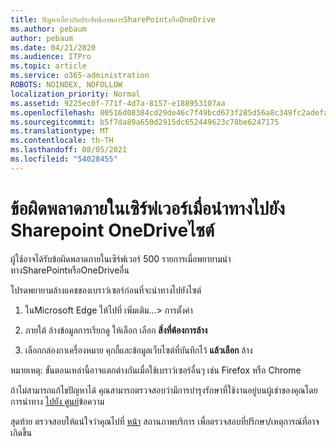 ```yaml
---
title: ปัญหาเกี่ยวกับประสิทธิภาพการSharePointหรือOneDrive
ms.author: pebaum
author: pebaum
ms.date: 04/21/2020
ms.audience: ITPro
ms.topic: article
ms.service: o365-administration
ROBOTS: NOINDEX, NOFOLLOW
localization_priority: Normal
ms.assetid: 9225ec0f-771f-4d7a-8157-e188953107aa
ms.openlocfilehash: 00516d08384cd29de46c7f49bcd673f285d56a8c349fc2adefa5ea2173abd7b6
ms.sourcegitcommit: b5f7da89a650d2915dc652449623c78be6247175
ms.translationtype: MT
ms.contentlocale: th-TH
ms.lasthandoff: 08/05/2021
ms.locfileid: "54028455"
---
```

# <a name="internal-server-error-when-navigating-to-sharepoint-or-onedrive-sites"></a>ข้อผิดพลาดภายในเซิร์ฟเวอร์เมื่อนําทางไปยัง Sharepoint OneDriveไซต์

ผู้ใช้อาจได้รับข้อผิดพลาดภายในเซิร์ฟเวอร์ 500 รายการเมื่อพยายามนําทางSharePointหรือOneDriveอื่น 

โปรดพยายามล้างแคชของเบราว์เซอร์ก่อนที่จะนําทางไปยังไซต์


1. ในMicrosoft Edge ให้ไปที่ เพิ่มเติม...> การตั้งค่า

2. ภายใต้ ล้างข้อมูลการเรียกดู ให้เลือก เลือก **สิ่งที่ต้องการล้าง**

3. เลือกกล่องกาเครื่องหมาย คุกกี้และข้อมูลเว็บไซต์ที่บันทึกไว้ **แล้วเลือก** ล้าง

หมายเหตุ: ขั้นตอนเหล่านี้อาจแตกต่างกันเมื่อใช้เบราว์เซอร์อื่นๆ เช่น Firefox หรือ Chrome

ถ้าไม่สามารถแก้ไขปัญหาได้ คุณสามารถตรวจสอบว่ามีการบํารุงรักษาที่ใช้งานอยู่บนผู้เช่าของคุณโดยการนําทาง [ไปยัง ศูนย์](https://portal.office.com/adminportal/home#/MessageCenter)ข้อความ

สุดท้าย ตรวจสอบให้แน่ใจว่าคุณไปที่ [หน้า](https://portal.office.com/adminportal/home#/servicehealth) สถานภาพบริการ เพื่อตรวจสอบที่ปรึกษา/เหตุการณ์ที่อาจเกิดขึ้น

